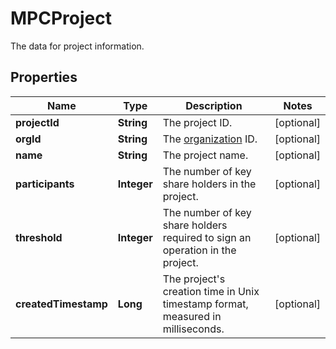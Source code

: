 

# MPCProject

The data for project information.

## Properties

| Name | Type | Description | Notes |
|------------ | ------------- | ------------- | -------------|
|**projectId** | **String** | The project ID. |  [optional] |
|**orgId** | **String** | The [organization](https://manuals.cobo.com/en/portal/organization/introduction) ID. |  [optional] |
|**name** | **String** | The project name. |  [optional] |
|**participants** | **Integer** | The number of key share holders in the project. |  [optional] |
|**threshold** | **Integer** | The number of key share holders required to sign an operation in the project. |  [optional] |
|**createdTimestamp** | **Long** | The project&#39;s creation time in Unix timestamp format, measured in milliseconds. |  [optional] |



